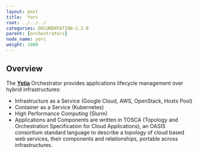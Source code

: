 ```yaml
---
layout: post
title:  Yorc
root: ../../../
categories: DOCUMENTATION-2.2.0
parent: [orchestrators]
node_name: yorc
weight: 1000
---
```


## Overview

The [**Ystia**](https://yorc.readthedocs.io/en/latest/index.html) Orchestrator provides applications lifecycle management over hybrid infrastructures​:

 * Infrastructure as a Service (Google Cloud, AWS, OpenStack, Hosts Pool)​
 * Container as a Service (Kubernetes)​
 * High Performance Computing (Slurm)
 * Applications and Components are written in TOSCA (Topology and Orchestration Specification for Cloud Applications), an OASIS consortium standard language to describe a topology of cloud based web services, their components and relationships, portable across infrastructures.